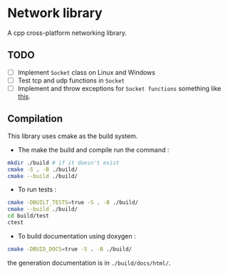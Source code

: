 # Network library

A cpp cross-platform networking library.

## TODO

- [ ] Implement ``Socket`` class on Linux and Windows
- [ ] Test tcp and udp functions in ``Socket``
- [ ] Implement and throw exceptions for ``Socket functions`` something like [this](https://stackoverflow.com/questions/12171377/how-to-convert-errno-to-exception-using-system-error).

## Compilation

This library uses cmake as the build system.

- The make the build and compile run the command :

```bash
mkdir ./build # if it doesn't exist
cmake -S . -B ./build/
cmake --build ./build/
```

- To run tests :

```bash
cmake -DBUILT_TESTS=true -S . -B ./build/
cmake --build ./build/
cd build/test
ctest
```

- To build documentation using doxygen :

```bash
cmake -DBUID_DOCS=true -S . -B ./build/
```

the generation documentation is in ``./build/docs/html/``.
